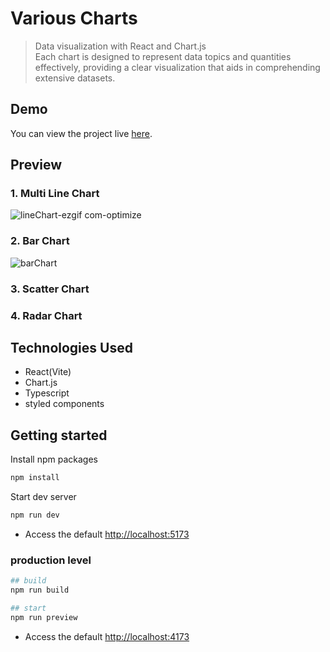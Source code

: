 # Various Charts

> Data visualization with React and Chart.js <br>
> Each chart is designed to represent data topics and quantities effectively, providing a clear visualization that aids in comprehending extensive datasets.

## Demo

You can view the project live [here](https://kayoungkimjs.github.io/various-charts/).

## Preview

### 1. Multi Line Chart

![lineChart-ezgif com-optimize](https://github.com/Kayoungkimjs/various-charts/assets/83155239/cef99cb6-1d16-40c0-9269-e4cae0d5829d)

### 2. Bar Chart

![barChart](https://github.com/Kayoungkimjs/various-charts/assets/83155239/923ed27e-05bf-45a0-81b2-bf5d82b99178)

### 3. Scatter Chart

### 4. Radar Chart

## Technologies Used

- React(Vite)
- Chart.js
- Typescript
- styled components

## Getting started

Install npm packages

```bash
npm install
```

Start dev server

```bash
npm run dev
```

- Access the default <http://localhost:5173>

### production level

```bash
## build
npm run build

## start
npm run preview
```

- Access the default <http://localhost:4173>
